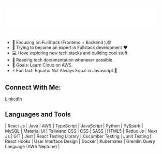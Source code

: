 <div style="width: 100%;"><img src="https://github.com/Narayana-dev-ai/Narayana-dev-ai/blob/main/textAnimation.svg" alt="Narayana"/></div>
<br>

  
<ul>
  <li>🔭 Focusing on FullStack (Frontend + Backend ).😎</li>
  <li>🌱 Trying to become an expert in Fullstack development ❤</li>
  <li>💻 I love exploring new tech stacks and building cool stuff.</li>
  <li>📰 Reading tech documentation whenever possible.</li>
  <li>🥅 Goals: Learn Cloud on AWS.</li>
  <li>⚡ Fun fact: Equal is Not Always Equal in Javascript.🤣</li>
</ul>


<h2>Connect With Me: </h2>
<a href="https://www.linkedin.com/in/narayanareddy-lakkireddy-841057196" target="_blank">LinkedIn</a>


<h2>Languages and Tools</h2>

| React Js | Java | AWS | TypeScript | JavaScript | Python | PySpark | MySQL | Material UI | Tailwand CSS | CSS | SASS | HTML5 | Redux Js | Next Js | GIT | Jest | React Testing Library | Cucumber Testing | Junit Testing | React Hooks | User Interface Design | Docker | Kubernates | Gremlin Query Language (AWS Neptune) |
